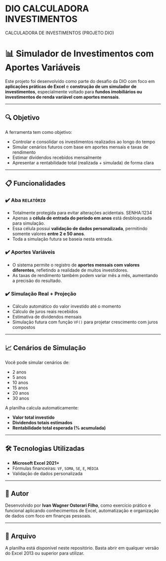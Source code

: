 # DIO CALCULADORA INVESTIMENTOS
CALCULADORA DE INVESTIMENTOS (PROJETO DIO)

# 📊 Simulador de Investimentos com Aportes Variáveis

Este projeto foi desenvolvido como parte do desafio da DIO com foco em **aplicações práticas de Excel** e **construção de um simulador de investimentos**, especialmente voltado para **fundos imobiliários ou investimentos de renda variável com aportes mensais**.

---

## 🔍 Objetivo

A ferramenta tem como objetivo:

- Controlar e consolidar os investimentos realizados ao longo do tempo
- Simular cenários futuros com base em aportes mensais e taxas de rendimento
- Estimar dividendos recebidos mensalmente
- Apresentar a rentabilidade total (realizada + simulada) de forma clara

---

## 📋 Funcionalidades

### ✔️ Aba `RELATÓRIO`

- Totalmente protegida para evitar alterações acidentais. SENHA:1234
- Apenas a **célula de entrada do período em anos** está desbloqueada para simulação.
- Essa célula possui **validação de dados personalizada**, permitindo somente valores **entre 2 e 50 anos**.
- Toda a simulação futura se baseia nesta entrada.

### ✔️ Aportes Variáveis

- O sistema permite o registro de **aportes mensais com valores diferentes**, refletindo a realidade de muitos investidores.
- As taxas de rendimento também podem variar mês a mês, aumentando a precisão do resultado.

### ✔️ Simulação Real + Projeção

- Cálculo automático do valor investido até o momento
- Cálculo de juros reais recebidos
- Estimativa de dividendos mensais
- Simulação futura com função `VF()` para projetar crescimento com juros compostos

---

## 📈 Cenários de Simulação

Você pode simular cenários de:

- 2 anos
- 5 anos
- 10 anos
- 15 anos
- 20 anos
- 30 anos

A planilha calcula automaticamente:

- **Valor total investido**
- **Dividendos totais estimados**
- **Rentabilidade total esperada (% acumulada)**

---

## 🛠️ Tecnologias Utilizadas

- **Microsoft Excel 2021+**
- Fórmulas financeiras: `VF`, `SOMA`, `SE`, `E`, `MÉDIA`
- Validação de dados personalizada

---

## 🧠 Autor

Desenvolvido por **Ivan Wagner Ostorari Filho**, como exercício prático e funcional aplicando conhecimentos de Excel, automatização e organização de dados com foco em finanças pessoais.

---

## 📎 Arquivo

A planilha está disponível neste repositório. Basta abrir em qualquer versão do Excel 2013 ou superior para utilizar.
